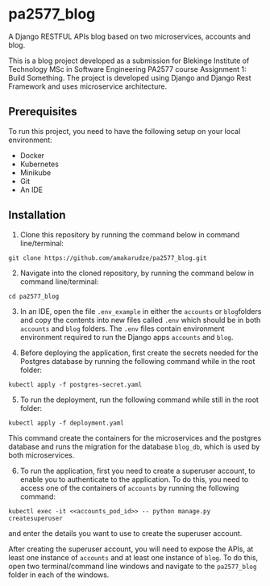 # pa2577_blog
A Django RESTFUL APIs blog based on two microservices, accounts and blog.

This is a blog project developed as a submission for Blekinge Institute of Technology MSc in Software Engineering 
PA2577 course Assignment 1: Build Something. The project is developed using Django and Django Rest Framework and uses 
microservice architecture.

## Prerequisites
To run this project, you need to have the following setup on your local environment:
- Docker 
- Kubernetes 
- Minikube
- Git
- An IDE

## Installation
1. Clone this repository by running the command below in command line/terminal:

```git clone https://github.com/amakarudze/pa2577_blog.git```

2. Navigate into the cloned repository, by running the command below in command line/terminal:

```cd pa2577_blog```

3. In an IDE, open the file `.env_example` in either the `accounts` or `blog`folders and copy the contents into new 
files called `.env` which should be in both `accounts` and `blog` folders. The `.env` files contain environment 
environment required to run the Django apps `accounts` and `blog`.

4. Before deploying the application, first create the secrets needed for the Postgres database by running the following
command while in the root folder:

```kubectl apply -f postgres-secret.yaml```

5. To run the deployment, run the following command while still in the root folder:

```kubectl apply -f deployment.yaml```

This command create the containers for the microservices and the postgres database and runs the migration for the 
database `blog_db`, which is used by both microservices.

6. To run the application, first you need to create a superuser account, to enable you to authenticate to the application. 
To do this, you need to access one of the containers of `accounts` by running the following command:

```kubectl exec -it <<accounts_pod_id>> -- python manage.py createsuperuser```

and enter the details you want to use to create the superuser account.

After creating the superuser account, you will need to expose the APIs, at least one instance of `accounts` and 
at least one instance of `blog`. To do this, open two terminal/command line windows and navigate to the `pa2577_blog` 
folder in each of the windows.
